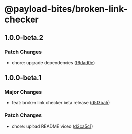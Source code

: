 # @payload-bites/broken-link-checker

## 1.0.0-beta.2

### Patch Changes

- chore: upgrade dependencies ([f6dad0e](https://github.com/rilrom/payload-bites/commit/f6dad0e))

## 1.0.0-beta.1

### Major Changes

- feat: broken link checker beta release ([d5f3ba5](https://github.com/rilrom/payload-bites/commit/d5f3ba5))

### Patch Changes

- chore: upload README video ([d3ca5c1](https://github.com/rilrom/payload-bites/commit/d3ca5c1))
